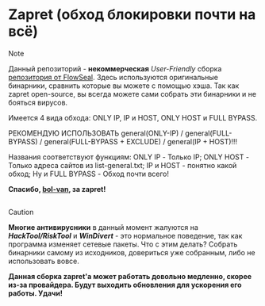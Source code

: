 # Zapret (обход блокировки почти на всё)

> [!NOTE]  
> Данный репозиторий - **некоммерческая** *User-Friendly* сборка [репозитория от FlowSeal](https://github.com/Flowseal/zapret-discord-youtube). Здесь используются оригинальные бинарники, сравнить которые вы можете с помощью хэша.
> Так как zapret open-source, вы всегда можете сами собрать эти бинарники и не бояться вирусов.
>
> Имеется 4 вида обхода: ONLY IP, IP и HOST, ONLY HOST и FULL BYPASS.
> 
> РЕКОМЕНДУЮ ИСПОЛЬЗОВАТЬ general(ONLY-IP) / general(FULL-BYPASS) / general(FULL-BYPASS + EXCLUDE) / general(IP + HOST)!!!
>
> Названия соответствуют функциям: ONLY IP - Только IP; ONLY HOST - Только адреса сайтов из list-general.txt; IP и HOST - понятно какой обход; Ну и FULL BYPASS - Обход почти всего!
> 
> **Спасибо, [bol-van](https://github.com/bol-van), за zapret!**

##

> [!CAUTION]  
> **Многие антивирусники** в данный момент жалуются на ***HackTool/RiskTool*** и ***WinDivert*** - это нормальное поведение, так как программа изменяет сетевые пакеты. Что с этим делать? Собрать бинарники самому из исходников, довериться уже собранным, либо не использовать вовсе.
> 
> **Данная сборка zapret'a может работать довольно медленно, скорее из-за провайдера. Будут выходить обновления для ускорения его работы. Удачи!**
